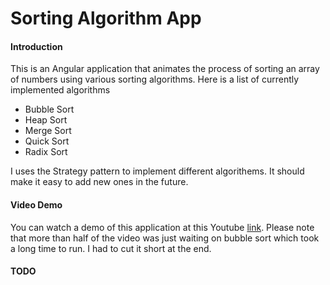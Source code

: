 # Sorting Algorithm App

#### Introduction
This is an Angular application that animates the process of sorting an array
of numbers using various sorting algorithms. Here is a list of currently
implemented algorithms
* Bubble Sort
* Heap Sort
* Merge Sort
* Quick Sort
* Radix Sort

I uses the Strategy pattern to implement different algorithems. It should make it
easy to add new ones in the future.

#### Video Demo

You can watch a demo of this application at this Youtube 
[link](https://youtu.be/6Opfnugm150). Please note that more than half of the video 
was just waiting on bubble sort which took a long time to run. I had to cut it 
short at the end.


#### TODO